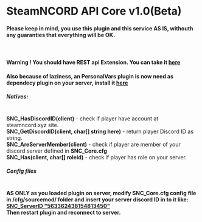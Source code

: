 # SteamNCORD API Core v1.0(Beta)
<h4></b>Please keep in mind, you use this plugin and this service AS IS, withouth any guaranties that everything will be OK.</b></h4><br>
<h4 color=red>Warning ! You should have REST api Extension. You can take it <a href="https://forums.alliedmods.net/showthread.php?t=298024">here</a> </h4>
<h4 color=red>Also because of laziness, an PersonalVars plugin is now need as dependecy plugin on your server, install it <a href="https://github.com/Tetragromaton/SM-pVars">here</a> </h4>
<h5>Natives:</h5><br>
 <b>SNC_HasDiscordID(client)</b> - check if player have account at steamncord.xyz site.<br>
  <b>SNC_GetDiscordID(client, char[] string here)</b> - return player Discord ID as string.<br>
  <b>SNC_AreServerMember(client)</b> - check if player are member of your discord server defined in <b>SNC_Core.cfg</b><br>
  <b>SNC_Has(client, char[] roleid)</b> - check if player has role on your server.<br>
<h5>Config files</h5><br>
<b>AS ONLY as you loaded plugin on server, modify SNC_Core.cfg config file in /cfg/sourcemod/ folder and insert your server discord ID in to it like: <u>SNC_ServerID "563362438154813450"</u><br> Then restart plugin and reconnect to server.
 

